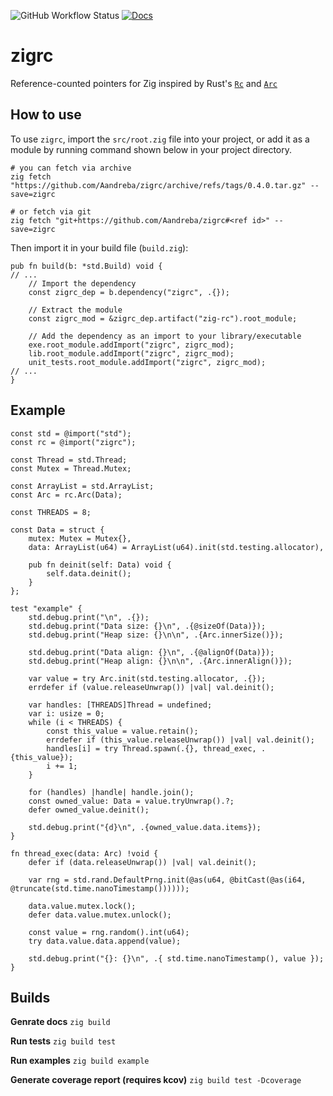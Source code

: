 ![GitHub Workflow Status](https://img.shields.io/github/actions/workflow/status/Aandreba/zigrc/tests.yml)
[![Docs](https://img.shields.io/badge/docs-zig-blue)](https://aandreba.github.io/zigrc)

# zigrc

Reference-counted pointers for Zig inspired by Rust's [`Rc`](https://doc.rust-lang.org/stable/std/rc/struct.Rc.html) and [`Arc`](https://doc.rust-lang.org/stable/std/sync/struct.Arc.html)

## How to use

To use `zigrc`, import the `src/root.zig` file into your project, or add it as a module by running command shown below in your project directory.

```console
# you can fetch via archive
zig fetch "https://github.com/Aandreba/zigrc/archive/refs/tags/0.4.0.tar.gz" --save=zigrc

# or fetch via git
zig fetch "git+https://github.com/Aandreba/zigrc#<ref id>" --save=zigrc
```

Then import it in your build file (`build.zig`):
```zig
pub fn build(b: *std.Build) void {
// ...
    // Import the dependency
    const zigrc_dep = b.dependency("zigrc", .{});

    // Extract the module
    const zigrc_mod = &zigrc_dep.artifact("zig-rc").root_module;

    // Add the dependency as an import to your library/executable
    exe.root_module.addImport("zigrc", zigrc_mod);
    lib.root_module.addImport("zigrc", zigrc_mod);
    unit_tests.root_module.addImport("zigrc", zigrc_mod);
// ...
}
```

## Example

```zig
const std = @import("std");
const rc = @import("zigrc");

const Thread = std.Thread;
const Mutex = Thread.Mutex;

const ArrayList = std.ArrayList;
const Arc = rc.Arc(Data);

const THREADS = 8;

const Data = struct {
    mutex: Mutex = Mutex{},
    data: ArrayList(u64) = ArrayList(u64).init(std.testing.allocator),

    pub fn deinit(self: Data) void {
        self.data.deinit();
    }
};

test "example" {
    std.debug.print("\n", .{});
    std.debug.print("Data size: {}\n", .{@sizeOf(Data)});
    std.debug.print("Heap size: {}\n\n", .{Arc.innerSize()});

    std.debug.print("Data align: {}\n", .{@alignOf(Data)});
    std.debug.print("Heap align: {}\n\n", .{Arc.innerAlign()});

    var value = try Arc.init(std.testing.allocator, .{});
    errdefer if (value.releaseUnwrap()) |val| val.deinit();

    var handles: [THREADS]Thread = undefined;
    var i: usize = 0;
    while (i < THREADS) {
        const this_value = value.retain();
        errdefer if (this_value.releaseUnwrap()) |val| val.deinit();
        handles[i] = try Thread.spawn(.{}, thread_exec, .{this_value});
        i += 1;
    }

    for (handles) |handle| handle.join();
    const owned_value: Data = value.tryUnwrap().?;
    defer owned_value.deinit();

    std.debug.print("{d}\n", .{owned_value.data.items});
}

fn thread_exec(data: Arc) !void {
    defer if (data.releaseUnwrap()) |val| val.deinit();

    var rng = std.rand.DefaultPrng.init(@as(u64, @bitCast(@as(i64, @truncate(std.time.nanoTimestamp())))));

    data.value.mutex.lock();
    defer data.value.mutex.unlock();

    const value = rng.random().int(u64);
    try data.value.data.append(value);

    std.debug.print("{}: {}\n", .{ std.time.nanoTimestamp(), value });
}
```

## Builds

**Genrate docs**
`zig build`

**Run tests**
`zig build test`

**Run examples**
`zig build example`

**Generate coverage report (requires kcov)**
`zig build test -Dcoverage`
